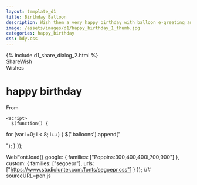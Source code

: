 ```yaml
---
layout: template_d1
title: Birthday Balloon
description: Wish them a very happy birthday with balloon e-greeting and your name
image: /assets/images/d1/happy_birthday_1_thumb.jpg
categories: happy_birthday
css: bdy.css
---
```


<body style="overflow-x: hidden; overflow-y: scroll;">
{% include d1_share_dialog_2.html %}
 <div class="top ball">
         <span class="sendername">ShareWish</span>
     <div style="clear: both;"></div>
        <span> Wishes </span>
    </div>
    
  <div class="pyro">
    <div class="before"></div>
    <div class="after"></div>
</div>
<div class="container">
    <div class="cake">
      <div class="fire"></div>
      <div class="candle"></div>
      <div class="html"></div>
      <div class="css"></div>
      <div class="js"></div>
      <h1 class="ball">happy birthday <br> <span id="receivername"></span></h1>
        <p class="name">From <span class="sendername"></span></p>
  </div>
</div>
  <div class="balloons"></div>



    <script>
      $(function() {
  for (var i=0; i < 8; i++) {
    $('.balloons').append("<div class='balloon balloon" + i + "'></div>");
  }
});

WebFont.load({
  google: {
    families: ["Poppins:300,400,400i,700,900"]
  },
  custom: {
    families: ["segoepr"],
    urls: ["https://www.studiolunter.com/fonts/segoepr.css"]
  }
});
      //# sourceURL=pen.js
    </script>

  
  

</body>
